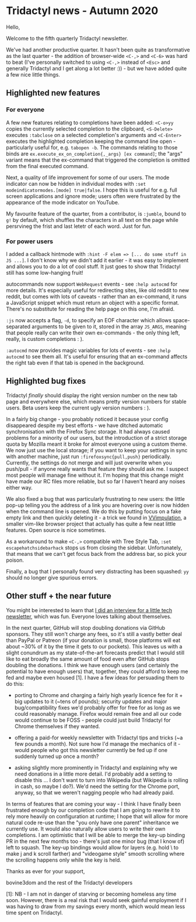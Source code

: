 # Tridactyl news - Autumn 2020

Hello,

Welcome to the fifth quarterly Tridactyl newsletter.

We've had another productive quarter. It hasn't been quite as transformative as the last quarter - the addition of browser-wide `<C-,>` and `<C-6>` was hard to beat (I've personally switched to using `<C-,>` instead of `<Esc>` and generally Tridactyl and I get along a lot better :)) - but we have added quite a few nice little things.

## Highlighted new features

### For everyone

A few new features relating to completions have been added: `<C-o>yy` copies the currently selected completion to the clipboard, `<S-Delete>` executes `:tabclose` on a selected completion's arguments and `<C-Enter>` executes the highlighted completion keeping the command line open - particularly useful for, e.g. `tabopen -b`. The commands relating to those binds are `ex.execute_ex_on_completion{,_args} [ex command]`; the "args" variant means that the ex-command that triggered the completion is omitted from the final executed command.

Next, a quality of life improvement for some of our users. The mode indicator can now be hidden in individual modes with `:set modeindicatormodes.[mode] true|false`. I hope this is useful for e.g. full screen applications and ignore mode; users often were frustrated by the appearance of the mode indicator on YouTube.

My favourite feature of the quarter, from a contributor, is `:jumble`, bound to `g!` by default, which shuffles the characters in all text on the page while persrvineg the frist and last letetr of each word. Just for fun.

### For power users

I added a callback hintmode with `:hint -F elem => [... do some stuff in JS ...]`. I don't know why we didn't add it earlier - it was easy to implement and allows you to do a lot of cool stuff. It just goes to show that Tridactyl still has some low-hanging fruit!

autocommands now support `WebRequest` events - see `:help autocmd` for more details. It's especially useful for redirecting sites, like old reddit to new reddit, but comes with lots of caveats - rather than an ex-command, it runs a JavaScript snippet which must return an object with a specific format. There's no substitute for reading the help page on this one, I'm afraid.

`:js` now accepts a flag, `-d`, to specify an EOF character which allows space-separated arguments to be given to it, stored in the array `JS_ARGS`, meaning that people really can write their own ex-commands - the only thing left, really, is custom completions : ).

`:autocmd` now provides magic variables for lots of events - see `:help autocmd` to see them all. It's useful for ensuring that an ex-command affects the right tab even if that tab is opened in the background.

## Highlighted bug fixes

Tridactyl _finally_ should display the right version number on the new tab page and everywhere else, which means pretty version numbers for stable users. Beta users keep the current ugly version numbers : ).

In a fairly big change - you probably noticed it because your config disappeared despite my best efforts - we have ditched automatic synchronisation with the Firefox Sync storage. It had always caused problems for a minority of our users, but the introduction of a strict storage quota by Mozilla meant it broke for almost everyone using a custom theme. We now just use the local storage; if you want to keep your settings in sync with another machine, just run `:firefoxsync{pull,push}` periodically. Currently, the settings do not merge and will just overwrite when you push/pull - if anyone really wants that feature they should ask me. I suspect most people will manage fine without it. I'm hoping that this change might have made our RC files more reliable, but so far I haven't heard any noises either way.

We also fixed a bug that was particularly frustrating to new users: the little pop-up telling you the address of a link you are hovering over is now hidden when the command line is opened. We do this by putting focus on a fake empty link and then quickly deleting it - a trick we found in [VVimpulation](https://github.com/amedama41/vvimpulation), a smaller vim-like browser project that actually has quite a few neat little features. Open source is nice sometimes.

As a workaround to make `<C-,>` compatible with Tree Style Tab, `:set escapehatchsidebarhack` stops us from closing the sidebar. Unfortunately, that means that we can't get focus back from the address bar, so pick your poison.

Finally, a bug that I personally found very distracting has been squashed: `yy` should no longer give spurious errors.

## Other stuff + the near future

You might be interested to learn that [I did an interview for a little tech newsletter](https://console.substack.com/p/console-21), which was fun. Everyone loves talking about themselves.

In the next quarter, GitHub will stop doubling donations via GitHub sponsors. They still won't charge any fees, so it's still a vastly better deal than PayPal or Patreon (if your donation is small, those platforms will eat about ~30% of it by the time it gets to our pockets). This leaves us with a slight conundrum as my state-of-the-art forecasts predict that I would still like to eat broadly the same amount of food even after GitHub stops doubling the donations. I think we have enough users (and certainly the potential to have enough users) that, together, they could afford to keep me fed and maybe even housed [1]. I have a few ideas for persuading them to do this:

-   porting to Chrome and charging a fairly high yearly licence fee for it + big updates to it (~tens of pounds); security updates and major bug/compatibility fixes we'd probably offer for free for as long as we could reasonably manage. Firefox would remain free and all our code would continue to be FOSS - people could just build Tridactyl for Chrome themselves if they wanted.

-   offering a paid-for weekly newsletter with Tridactyl tips and tricks (~a few pounds a month). Not sure how I'd manage the mechanics of it - would people who got this newsletter currently be fed up if one suddenly turned up once a month?

-   asking slightly more prominently in Tridactyl and explaining why we need donations in a little more detail. I'd probably add a setting to disable this ... I don't want to turn into Wikipedia (but Wikipedia is rolling in cash, so maybe I do?). We'd need the setting for the Chrome port, anyway, so that we weren't nagging people who had already paid.

In terms of features that are coming your way - I think I have finally been frustrated enough by our completion code that I am going to rewrite it to rely more heavily on configuration at runtime; I hope that will allow for more natural code re-use than the "you only have one parent" inheritance we currently use. It would also naturally allow users to write their own completions. I am optimistic that I will be able to merge the key-up binding PR in the next few months too - there's just one minor bug (that I know of) left to squash. The key-up bindings would allow for layers (e.g. hold \ to make j and k scroll farther) and "videogame style" smooth scrolling where the scrolling happens only while the key is held.

Thanks as ever for your support,

bovine3dom and the rest of the Tridactyl developers

[1]: NB - I am not in danger of starving or becoming homeless any time soon. However, there is a real risk that I would seek gainful employment if I was having to draw from my savings every month, which would mean less time spent on Tridactyl.
